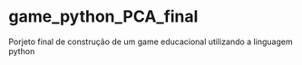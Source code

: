 # game_python_PCA_final
 Porjeto final de construção de um game educacional utilizando a linguagem python

